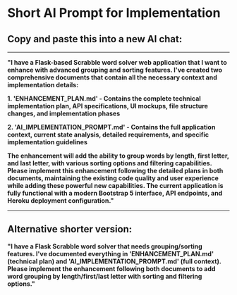 # Short AI Prompt for Implementation

## Copy and paste this into a new AI chat:

---

**"I have a Flask-based Scrabble word solver web application that I want to enhance with advanced grouping and sorting features. I've created two comprehensive documents that contain all the necessary context and implementation details:**

**1. 'ENHANCEMENT_PLAN.md' - Contains the complete technical implementation plan, API specifications, UI mockups, file structure changes, and implementation phases**

**2. 'AI_IMPLEMENTATION_PROMPT.md' - Contains the full application context, current state analysis, detailed requirements, and specific implementation guidelines**

**The enhancement will add the ability to group words by length, first letter, and last letter, with various sorting options and filtering capabilities. Please implement this enhancement following the detailed plans in both documents, maintaining the existing code quality and user experience while adding these powerful new capabilities. The current application is fully functional with a modern Bootstrap 5 interface, API endpoints, and Heroku deployment configuration."**

---

## Alternative shorter version:

**"I have a Flask Scrabble word solver that needs grouping/sorting features. I've documented everything in 'ENHANCEMENT_PLAN.md' (technical plan) and 'AI_IMPLEMENTATION_PROMPT.md' (full context). Please implement the enhancement following both documents to add word grouping by length/first/last letter with sorting and filtering options."**
